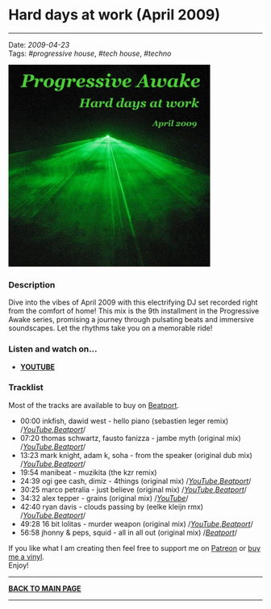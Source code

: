 # Hard days at work (April 2009)

----

Date: *2009-04-23*  
Tags: *#progressive house*, *#tech house*, *#techno*  

[![Shivioua - Hard days at work (April 2009)](./images/hard-days-at-work-april-2009.jpg)](https://youtu.be/QF_UXuIfPmU)  

### Description

Dive into the vibes of April 2009 with this electrifying DJ set recorded right from the comfort of home! This mix is the 9th installment in the Progressive Awake series, promising a journey through pulsating beats and immersive soundscapes. Let the rhythms take you on a memorable ride!

### Listen and watch on...

* [**YOUTUBE**](https://youtu.be/QF_UXuIfPmU)   

### Tracklist

Most of the tracks are available to buy on <a href="http://beatport.com" target="_blank">Beatport</a>.  

* 00:00 inkfish, dawid west - hello piano (sebastien leger remix)
  /[_YouTube_](https://www.youtube.com/watch?v=osh5xBfBatg),[_Beatport_](https://www.beatport.com/track/hello-piano/676755)/  
* 07:20 thomas schwartz, fausto fanizza - jambe myth (original mix)
  /[_YouTube_](https://www.youtube.com/watch?v=XZYZ8w6XPBY),[_Beatport_](FIXMEhttps://www.beatport.com/track/jambe-mith/1135616)/  
* 13:23 mark knight, adam k, soha - from the speaker (original dub mix)
  /[_YouTube_](https://www.youtube.com/watch?v=fM7FlBDAeDs),[_Beatport_](https://www.beatport.com/track/from-the-speaker/609206)/  
* 19:54 manibeat - muzikita (the kzr remix)
* 24:39 ogi gee cash, dimiz - 4things (original mix)
  /[_YouTube_](https://www.youtube.com/watch?v=k5MIUU7bLnk),[_Beatport_](https://www.beatport.com/track/4things/707858)/  
* 30:25 marco petralia - just believe (original mix)
  /[_YouTube_](https://www.youtube.com/watch?v=0xXGVNp7Y44),[_Beatport_](https://www.beatport.com/track/just-believe/250729)/  
* 34:32 alex tepper - grains (original mix)
  /[_YouTube_](https://www.youtube.com/watch?v=16aeYbW14io)/  
* 42:40 ryan davis - clouds passing by (eelke kleijn rmx)
  /[_YouTube_](https://www.youtube.com/watch?v=7Ql_K-dpX2g),[_Beatport_](https://www.beatport.com/track/clouds-passing-by/654595)/  
* 49:28 16 bit lolitas - murder weapon (original mix)
  /[_YouTube_](https://www.youtube.com/watch?v=sF50fc7Zh5E),[_Beatport_](https://www.beatport.com/track/murder-weapon/724204)/  
* 56:58 jhonny & peps, squid - all in all out (original mix)
  /[_Beatport_](https://www.beatport.com/track/all-in-all-out/771990)/  

If you like what I am creating then feel free to support me on [Patreon](https://www.patreon.com/shivioua) or [buy me a vinyl](https://www.buymeacoffee.com/shivioua).  
Enjoy!  


----

[**BACK TO MAIN PAGE**](./README.md)

---- 
